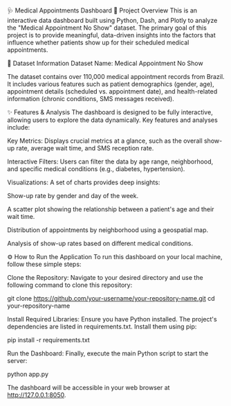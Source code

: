🩺 Medical Appointments Dashboard
🎯 Project Overview
This is an interactive data dashboard built using Python, Dash, and Plotly to analyze the "Medical Appointment No Show" dataset. The primary goal of this project is to provide meaningful, data-driven insights into the factors that influence whether patients show up for their scheduled medical appointments.

📂 Dataset Information
Dataset Name: Medical Appointment No Show

The dataset contains over 110,000 medical appointment records from Brazil. It includes various features such as patient demographics (gender, age), appointment details (scheduled vs. appointment date), and health-related information (chronic conditions, SMS messages received).

✨ Features & Analysis
The dashboard is designed to be fully interactive, allowing users to explore the data dynamically. Key features and analyses include:

Key Metrics: Displays crucial metrics at a glance, such as the overall show-up rate, average wait time, and SMS reception rate.

Interactive Filters: Users can filter the data by age range, neighborhood, and specific medical conditions (e.g., diabetes, hypertension).

Visualizations: A set of charts provides deep insights:

Show-up rate by gender and day of the week.

A scatter plot showing the relationship between a patient's age and their wait time.

Distribution of appointments by neighborhood using a geospatial map.

Analysis of show-up rates based on different medical conditions.

⚙️ How to Run the Application
To run this dashboard on your local machine, follow these simple steps:

Clone the Repository:
Navigate to your desired directory and use the following command to clone this repository:

git clone https://github.com/your-username/your-repository-name.git
cd your-repository-name

Install Required Libraries:
Ensure you have Python installed. The project's dependencies are listed in requirements.txt. Install them using pip:

pip install -r requirements.txt

Run the Dashboard:
Finally, execute the main Python script to start the server:

python app.py

The dashboard will be accessible in your web browser at http://127.0.0.1:8050.
